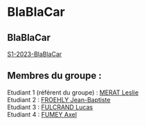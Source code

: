 # BlaBlaCar

## BlaBlaCar

[S1-2023-BlaBlaCar](https://github.com/lfulcran-iut90/S1-2023-BlaBlaCar)

## Membres du groupe :

Etudiant 1 (référent du groupe) :  [MERAT Leslie](mailto:leslie.merat@edu.univ-fcomte.fr?subject=SAE_1_05_06)  
Etudiant 2 : [FROEHLY Jean-Baptiste](mailto:jean-baptiste.froehly@edu.univ-fcomte.fr?subject=SAE_1_05_06)   
Etudiant 3 : [FULCRAND Lucas](mailto:lucas.fulcrand@edu.univ-fcomte.fr?subject=SAE_1_05_06)  
Etudiant 4 : [FUMEY Axel](mailto:axel.fumey@edu.univ-fcomte.fr?subject=SAE_1_05_06)  
